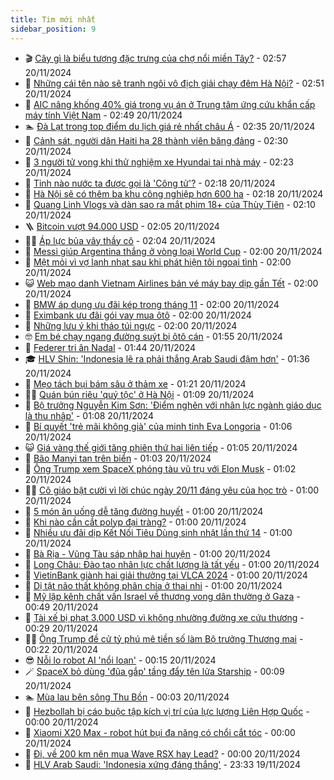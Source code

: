 ```yaml
---
title: Tim mới nhất
sidebar_position: 9
---
```


<!-- vnexpress-tin-moi-nhat:START -->
- 🎬 [Cây gì là biểu tượng đặc trưng của chợ nổi miền Tây?](https://vnexpress.net/cay-gi-la-bieu-tuong-dac-trung-cua-cho-noi-mien-tay-4817768.html) - 02:57 20/11/2024
- 🐎 [Những cái tên nào sẽ tranh ngôi vô địch giải chạy đêm Hà Nội?](https://vnexpress.net/nhung-cai-ten-nao-se-tranh-ngoi-vo-dich-giai-chay-dem-ha-noi-4817573.html) - 02:51 20/11/2024
- 🦍 [AIC nâng khống 40% giá trong vụ án ở Trung tâm ứng cứu khẩn cấp máy tính Việt Nam](https://vnexpress.net/aic-nang-khong-40-gia-trong-vu-an-o-trung-tam-ung-cuu-khan-cap-may-tinh-viet-nam-4818109.html) - 02:49 20/11/2024
- 🏊 [Đà Lạt trong top điểm du lịch giá rẻ nhất châu Á](https://vnexpress.net/da-lat-trong-top-diem-du-lich-gia-re-nhat-chau-a-4818098.html) - 02:35 20/11/2024
- 🎊 [Cảnh sát, người dân Haiti hạ 28 thành viên băng đảng](https://vnexpress.net/canh-sat-nguoi-dan-haiti-ha-28-thanh-vien-bang-dang-4818071.html) - 02:30 20/11/2024
- 🎃 [3 người tử vong khi thử nghiệm xe Hyundai tại nhà máy](https://vnexpress.net/3-nguoi-tu-vong-khi-thu-nghiem-xe-hyundai-tai-nha-may-4818064.html) - 02:23 20/11/2024
- 🧰 [Tỉnh nào nước ta được gọi là &#39;Công tử&#39;?](https://vnexpress.net/tinh-nao-nuoc-ta-duoc-goi-la-cong-tu-4818125.html) - 02:18 20/11/2024
- 🔭 [Hà Nội sẽ có thêm ba khu công nghiệp hơn 600 ha](https://vnexpress.net/ha-noi-se-co-them-ba-khu-cong-nghiep-hon-600-ha-4818108.html) - 02:18 20/11/2024
- 🫶 [Quang Linh Vlogs và dàn sao ra mắt phim 18+ của Thùy Tiên](https://vnexpress.net/quang-linh-vlogs-va-dan-sao-ra-mat-phim-18-cua-thuy-tien-4818073.html) - 02:10 20/11/2024
- 🪜 [Bitcoin vượt 94.000 USD](https://vnexpress.net/gia-bitcoin-hom-nay-btc-co-ky-luc-moi-94-000-usd-4818091.html) - 02:05 20/11/2024
- 👨‍🏫 [Áp lực bủa vây thầy cô](https://vnexpress.net/ap-luc-bua-vay-thay-co-4818002.html) - 02:04 20/11/2024
- 🎊 [Messi giúp Argentina thắng ở vòng loại World Cup](https://vnexpress.net/messi-giup-argentina-thang-o-vong-loai-world-cup-4818107.html) - 02:00 20/11/2024
- 🎊 [Mệt mỏi vì vợ lạnh nhạt sau khi phát hiện tôi ngoại tình](https://vnexpress.net/met-moi-vi-vo-lanh-nhat-sau-khi-phat-hien-toi-ngoai-tinh-4818074.html) - 02:00 20/11/2024
- 😺 [Web mạo danh Vietnam Airlines bán vé máy bay dịp gần Tết](https://vnexpress.net/web-mao-danh-vietnam-airlines-ban-ve-may-bay-dip-gan-tet-4817920.html) - 02:00 20/11/2024
- 🐘 [BMW áp dụng ưu đãi kép trong tháng 11](https://vnexpress.net/bmw-ap-dung-uu-dai-kep-trong-thang-11-4818096.html) - 02:00 20/11/2024
- 🌁 [Eximbank ưu đãi gói vay mua ôtô](https://vnexpress.net/eximbank-uu-dai-goi-vay-mua-oto-4817901.html) - 02:00 20/11/2024
- 🐲 [Những lưu ý khi tháo túi ngực](https://vnexpress.net/nhung-luu-y-khi-thao-tui-nguc-4815182.html) - 02:00 20/11/2024
- 🤓 [Em bé chạy ngang đường suýt bị ôtô cán](https://vnexpress.net/em-be-chay-ngang-duong-suyt-bi-oto-can-4818083.html) - 01:55 20/11/2024
- 💪 [Federer tri ân Nadal](https://vnexpress.net/federer-tri-an-nadal-4818089.html) - 01:44 20/11/2024
- 🎓 [HLV Shin: &#39;Indonesia lẽ ra phải thắng Arab Saudi đậm hơn&#39;](https://vnexpress.net/hlv-shin-indonesia-le-ra-phai-thang-arab-saudi-dam-hon-4818042.html) - 01:36 20/11/2024
- 🫣 [Mẹo tách bụi bám sâu ở thảm xe](https://vnexpress.net/meo-tach-bui-bam-sau-o-tham-xe-4818015.html) - 01:21 20/11/2024
- 🧑‍💻 [Quán bún riêu &#39;quý tộc&#39; ở Hà Nội](https://vnexpress.net/quan-bun-rieu-quy-toc-o-ha-noi-4817750.html) - 01:09 20/11/2024
- 🐲 [Bộ trưởng Nguyễn Kim Sơn: &#39;Điểm nghẽn với nhân lực ngành giáo dục là thu nhập&#39;](https://vnexpress.net/bo-truong-nguyen-kim-son-diem-nghen-voi-nhan-luc-nganh-giao-duc-la-thu-nhap-4818078.html) - 01:08 20/11/2024
- 🌝 [Bí quyết &#39;trẻ mãi không già&#39; của minh tinh Eva Longoria](https://vnexpress.net/bi-quyet-tre-mai-khong-gia-cua-minh-tinh-eva-longoria-4817980.html) - 01:06 20/11/2024
- 😺 [Giá vàng thế giới tăng phiên thứ hai liên tiếp](https://vnexpress.net/gia-vang-the-gioi-tang-phien-thu-hai-lien-tiep-4818068.html) - 01:05 20/11/2024
- 🐎 [Bão Manyi tan trên biển](https://vnexpress.net/bao-manyi-tan-tren-bien-4818060.html) - 01:03 20/11/2024
- 🎡 [Ông Trump xem SpaceX phóng tàu vũ trụ với Elon Musk](https://vnexpress.net/ong-trump-xem-spacex-phong-tau-vu-tru-voi-elon-musk-4818052.html) - 01:02 20/11/2024
- 👨‍🏫 [Cô giáo bật cười vì lời chúc ngày 20/11 đáng yêu của học trò](https://vnexpress.net/co-giao-bat-cuoi-vi-loi-chuc-ngay-20-11-dang-yeu-cua-hoc-tro-4817879.html) - 01:00 20/11/2024
- 🦆 [5 món ăn uống dễ tăng đường huyết](https://vnexpress.net/5-mon-an-uong-de-tang-duong-huyet-4818044.html) - 01:00 20/11/2024
- 🚦 [Khi nào cần cắt polyp đại tràng?](https://vnexpress.net/khi-nao-can-cat-polyp-dai-trang-4818008.html) - 01:00 20/11/2024
- 💫 [Nhiều ưu đãi dịp Kết Nối Tiêu Dùng sinh nhật lần thứ 14](https://vnexpress.net/nhieu-uu-dai-dip-ket-noi-tieu-dung-sinh-nhat-lan-thu-14-4817966.html) - 01:00 20/11/2024
- 🎉 [Bà Rịa - Vũng Tàu sáp nhập hai huyện](https://vnexpress.net/thanh-lap-huyen-long-dat-tinh-ba-ria-vung-tau-4817962.html) - 01:00 20/11/2024
- 🌋 [Long Châu: Đào tạo nhân lực chất lượng là tất yếu](https://vnexpress.net/long-chau-dao-tao-nhan-luc-chat-luong-la-tat-yeu-4817890.html) - 01:00 20/11/2024
- 🤖 [VietinBank giành hai giải thưởng tại VLCA 2024](https://vnexpress.net/vietinbank-gianh-hai-giai-thuong-tai-vlca-2024-4817724.html) - 01:00 20/11/2024
- 🦏 [Dị tật não thất không phân chia ở thai nhi](https://vnexpress.net/di-tat-nao-that-khong-phan-chia-o-thai-nhi-4817661.html) - 01:00 20/11/2024
- 🦩 [Mỹ lập kênh chất vấn Israel về thương vong dân thường ở Gaza](https://vnexpress.net/my-lap-kenh-chat-van-israel-ve-thuong-vong-dan-thuong-o-gaza-4818061.html) - 00:49 20/11/2024
- 👺 [Tài xế bị phạt 3.000 USD vì không nhường đường xe cứu thương](https://vnexpress.net/tai-xe-bi-phat-3-000-usd-vi-khong-nhuong-duong-xe-cuu-thuong-4817452.html) - 00:29 20/11/2024
- 🧑‍🏫 [Ông Trump đề cử tỷ phú mê tiền số làm Bộ trưởng Thương mại](https://vnexpress.net/ong-trump-de-cu-ty-phu-me-tien-so-lam-bo-truong-thuong-mai-4818047.html) - 00:22 20/11/2024
- 😎 [Nỗi lo robot AI &#39;nổi loạn&#39;](https://vnexpress.net/noi-lo-robot-ai-noi-loan-4817889.html) - 00:15 20/11/2024
- 🪄 [SpaceX bỏ dùng &#39;đũa gắp&#39; tầng đẩy tên lửa Starship](https://vnexpress.net/spacex-bo-dung-dua-gap-tang-day-ten-lua-starship-4818039.html) - 00:09 20/11/2024
- 🏊 [Mùa lau bên sông Thu Bồn](https://vnexpress.net/mua-lau-ben-song-thu-bon-4817730.html) - 00:03 20/11/2024
- 💃 [Hezbollah bị cáo buộc tập kích vị trí của lực lượng Liên Hợp Quốc](https://vnexpress.net/hezbollah-bi-cao-buoc-tap-kich-vi-tri-cua-luc-luong-lien-hop-quoc-4818035.html) - 00:00 20/11/2024
- 🦆 [Xiaomi X20 Max - robot hút bụi đa năng có chổi cắt tóc](https://vnexpress.net/xiaomi-x20-max-robot-hut-bui-da-nang-co-choi-cat-toc-4817827.html) - 00:00 20/11/2024
- 🎊 [Đi, về 200 km nên mua Wave RSX hay Lead?](https://vnexpress.net/di-ve-200-km-nen-mua-wave-rsx-hay-lead-4817922.html) - 00:00 20/11/2024
- 👺 [HLV Arab Saudi: &#39;Indonesia xứng đáng thắng&#39;](https://vnexpress.net/hlv-arab-saudi-indonesia-xung-dang-thang-4818038.html) - 23:33 19/11/2024<!-- vnexpress-tin-moi-nhat:END -->
